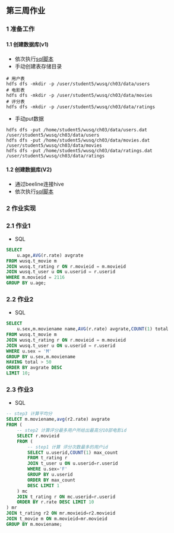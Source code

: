## 第三周作业

### 1 准备工作

#### 1.1 创建数据库(v1)
* 依次执行[sql脚本](sql/ddl.sql)
* 手动创建表存储目录
```shell
# 用户表
hdfs dfs -mkdir -p /user/student5/wusq/ch03/data/users
# 电影表
hdfs dfs -mkdir -p /user/student5/wusq/ch03/data/movies
# 评分表
hdfs dfs -mkdir -p /user/student5/wusq/ch03/data/ratings
```
* 手动put数据
```shell
hdfs dfs -put /home/student5/wusq/ch03/data/users.dat /user/student5/wusq/ch03/data/users
hdfs dfs -put /home/student5/wusq/ch03/data/movies.dat /user/student5/wusq/ch03/data/movies
hdfs dfs -put /home/student5/wusq/ch03/data/ratings.dat /user/student5/wusq/ch03/data/ratings
```

#### 1.2 创建数据库(V2)
* 通过beeline连接hive
* 依次执行[sql脚本](sql/ddl_v2.sql)

### 2 作业实现

### 2.1 作业1
* SQL
```sql
SELECT 
    u.age,AVG(r.rate) avgrate
FROM wusq.t_movie m
JOIN wusq.t_rating r ON r.movieid = m.movieid
JOIN wusq.t_user u ON u.userid = r.userid
WHERE m.movieid = 2116
GROUP BY u.age;
```

### 2.2 作业2
* SQL

```sql
SELECT 
    u.sex,m.moviename name,AVG(r.rate) avgrate,COUNT(1) total
FROM wusq.t_movie m
JOIN wusq.t_rating r ON r.movieid = m.movieid
JOIN wusq.t_user u ON u.userid = r.userid
WHERE u.sex = 'M'
GROUP BY u.sex,m.moviename
HAVING total > 50
ORDER BY avgrate DESC
LIMIT 10;
```

### 2.3 作业3
* SQL
```sql
-- step3 计算平均分
SELECT m.moviename,avg(r2.rate) avgrate
FROM (
    -- step2 计算评分最多用户所给出最高分10部电影id
	SELECT r.movieid 
	FROM (
	    -- step1 计算 评分次数最多的用户id
		SELECT u.userid,COUNT(1) max_count
		FROM t_rating r
		JOIN t_user u ON u.userid=r.userid
		WHERE u.sex='F'
		GROUP BY u.userid
		ORDER BY max_count
		DESC LIMIT 1
	) mc 
    JOIN t_rating r ON mc.userid=r.userid
    ORDER BY r.rate DESC LIMIT 10
) mr
JOIN t_rating r2 ON mr.movieid=r2.movieid
JOIN t_movie m ON m.movieid=mr.movieid
GROUP BY m.moviename;
```